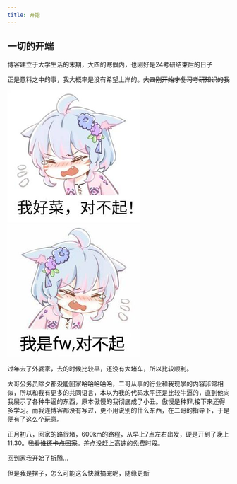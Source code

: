 ```yaml
---
title: 开始
---
```


## 一切的开端

博客建立于大学生活的末期，大四的寒假内，也刚好是24考研结束后的日子

正是意料之中的事，我大概率是没有希望上岸的。~~大四刚开始才复习考研知识的我~~

![我好菜](/assets/img/我好菜.jpg)
![我是fw](/assets/img/我是fw.jpg)

过年去了外婆家，去的时候比较早，还没有大堵车，所以比较顺利。

大哥公务员除夕都没能回家~~哈哈哈哈哈~~，二哥从事的行业和我现学的内容非常相似，所以和我有更多的共同语言，本以为我的代码水平还是比较牛逼的，直到他向我展示了各种牛逼的东西，原本傲慢的我彻底成了小丑。傲慢是种罪,接下来还得多学习。而我连博客都没有写过，更不用说别的什么东西，在二哥的指导下，于是便有了这么个玩意。

正月初八，回家的路很堵，600km的路程，从早上7点左右出发，硬是开到了晚上11.30。~~我看谁还卡点回家~~。差点没赶上高速的免费时段。

回到家我开始了折腾...

但是我是摆子，怎么可能这么快就搞完呢，随缘更新